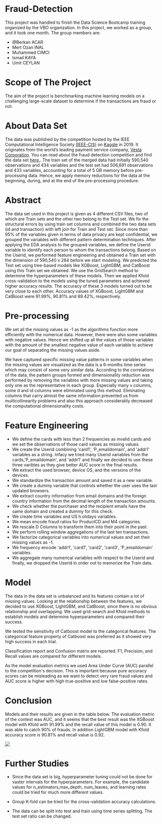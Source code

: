 # Fraud-Detection

This project was handled to finish the Data Science Bootcamp training organized by the VBO organization. In this project, we worked as a group, and it took one month. The group members are:
- @Berkan ACAR
- Mert Ozan INAL
- Muhammed CIMCI
- Ismail KAYA
- Umit CEYLAN


# Scope of The Project

The aim of the project is benchmarking machine learning models on a challenging large-scale dataset to determine if the transactions are fraud or not. 

# About Data Set
The data was published by the competition hosted by the IEEE Computational Intelligence Society [(IEEE-CIS)](https://cis.ieee.org/) on [Kaggle](https://www.kaggle.com/) in 2019. It originates from the world’s leading payment service company, [Vesta Corporation](https://trustvesta.com/). You can read about the fraud detection competition and find the data set [here.](https://www.kaggle.com/c/ieee-fraud-detection). The train set of the merged data had initially 590,540 observations and 434 variables and the test set had 506,691 observations and 433 variables, accounting for a total of 5 GB memory before pre-processing data. Hence, we apply memory reductions for the data at the beginning, during, and at the end of the pre-processing procedure.



 #  Abstract

The data set used in this project is given as 4 different CSV files, two of which are Train sets and the other two belong to the Test set. We fix the structural errors by using train set columns and combined the two data sets (id and transaction) with left join for Train and Test set. Since more than 95% of the variables given in terms of data privacy are kept confidential, we grouped the variables with different pattern determination techniques. After applying the EDA analysis to the grouped variables, we define the Userid variable to identify each person to whom the transactions belong. Based on the Userid, we performed feature engineering and obtained a Train set with the dimension of 590,540 x 284  before we start modeling. We predicted the Test set using tree-based models like XGBoost, LightGBM, and CatBoost using this Train set we obtained. We use the GridSearch method to determine the hyperparameters of these models. Then we applied Kfold cross-validation to the models using the tuned parameters and achieved higher accuracy results. The accuracy of these 3 models turned out to be very close to each other. Accuracy values of XGBoost, LightGBM and CatBoost were 91.99%, 90.81% and 89.42%, respectively.

# Pre-processing

We set all the missing values as -1 as the algorithms function more efficiently with the numerical data. However, there were also some variables with negative values. Hence we shifted up all the values of those variables with the amount of the smallest negative value of each variable to achieve our goal of separating the missing values aside.

We have captured specific missing value patterns in some variables when the missing values are visualized as the data is a 6-months time series which may consist of some very similar data. According to the correlations of the data, the pattern groups formed and dimensionality reduction was performed by removing the variables with more missing values and taking only one as the representative in each group. Especially many v columns, some d and id columns were eliminated using this method. Eliminating columns that carry almost the same information prevented us from multicollinearity problems and also this approach considerably decreased the computational dimensionality costs.

# Feature Engineering

* We define the cards with less than 2 frequencies as invalid cards and we set the observations of those card values as missing values.
* We create the Userid combining 'card1', 'P_emaildomain', and 'addr1' variables as a string. Infacy we tried many Userid variables from the cards,'P_emaildomain', and 'addr1' and finally we decided to use these three varibles as they give better AUC score in the final results.
* We extract the used browser, device OS, and the versions of the devices.
* We standardize the transaction amount and saved it as a new variable.
* We create a dummy variable that controls whether the user uses the last updated browsers.
* We extract country information from email domains and the foreign country information from the decimal length of the transaction amounts.
* We check whether the purchaser and the recipient emails have the same domain and created a dummy for this check.
* We create time variables and US h.olidays variables.
* We mean encode fraud ratios for ProductCD and M4 categories.
* We rescale  D Columns to transform them into their point in the past.
* We perform rolling window aggregations of the last ten transactions.
* We factorize categorical variables into numerical values and set their missing values as -1.
* We frequency encode 'addr1', 'card1', 'card2', 'card3', 'P_emaildomain' variables.
* We aggregate many numerical variables with respect to the Userid and finally, we dropped the Userid in order not to memorize the Train data.

# Model

The data in the data set is unbalanced and its features contain a lot of missing values. Looking at the relationship between the features, we decided to use XGBoost, LightGBM, and CatBoost, since there is no obvious relationship and overlapping. We used grid-search and Kfold methods to establish models and determine hyperparameters and compared their success.

We tested the sensitivity of Catboost model to the categorical features. The categorical feature property of Catboost was preferred as it showed very high success in each trial.

Classification report  and Confusion matrix are reported. F1, Precision, and Recall values are compared for different models.

As the model evaluation metrics we used Area Under Curve (AUC) parallel to the competition's decision. This is important because pure accuracy scores can be misleading as we want to detect very rare fraud values and AUC score is higher with high true-positive and low false-positive rates.



# Conclusion

Models and their results are given in the table below. The evaluation metric of the contest was AUC, and it seems that the best result was the XGBoost model with Kfold with 91.99% and the recall value of this model is 0.90. It was able to catch 90% of frauds. In addition LightGBM model with Kfold accuracy score is 90.81% and recall value is 0.92.  


![](results.jpg)

# Further Studies

* Since the data set is big, hyperparameter tuning could not be done for vaster intervals for the hyperparameters. For example, the candidate values for n_estimators,max_depth, num_leaves, and learning rates could be tried for much more different values.

* Group K-fold can be tried for the cross-validation accuracy calculations.

* The data can be split into test and train using time series splitting. The test set ratio can be changed.
